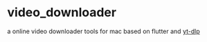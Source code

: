 # video_downloader
a online video downloader tools for mac based on flutter and [yt-dlp](https://github.com/yt-dlp/yt-dlp)


